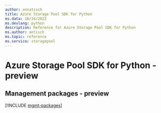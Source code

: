```yaml
---
author: annatisch
title: Azure Storage Pool SDK for Python
ms.data: 10/24/2022
ms.devlang: python
description: Reference for Azure Storage Pool SDK for Python
ms.author: antisch
ms.topic: reference
ms.service: storagepool
---
```

# Azure Storage Pool SDK for Python - preview

## Management packages - preview
[!INCLUDE [mgmt-packages](storage-pool-mgmt-index.md)]